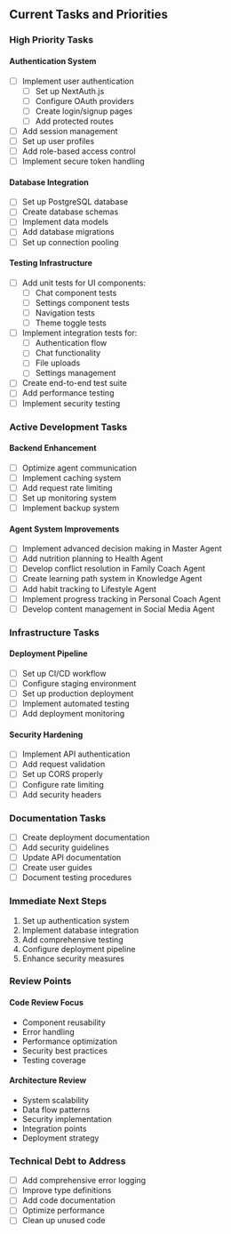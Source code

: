 ## Current Tasks and Priorities

### High Priority Tasks

#### Authentication System
- [ ] Implement user authentication
  - [ ] Set up NextAuth.js
  - [ ] Configure OAuth providers
  - [ ] Create login/signup pages
  - [ ] Add protected routes
- [ ] Add session management
- [ ] Set up user profiles
- [ ] Add role-based access control
- [ ] Implement secure token handling

#### Database Integration
- [ ] Set up PostgreSQL database
- [ ] Create database schemas
- [ ] Implement data models
- [ ] Add database migrations
- [ ] Set up connection pooling

#### Testing Infrastructure
- [ ] Add unit tests for UI components:
  - [ ] Chat component tests
  - [ ] Settings component tests
  - [ ] Navigation tests
  - [ ] Theme toggle tests
- [ ] Implement integration tests for:
  - [ ] Authentication flow
  - [ ] Chat functionality
  - [ ] File uploads
  - [ ] Settings management
- [ ] Create end-to-end test suite
- [ ] Add performance testing
- [ ] Implement security testing

### Active Development Tasks

#### Backend Enhancement
- [ ] Optimize agent communication
- [ ] Implement caching system
- [ ] Add request rate limiting
- [ ] Set up monitoring system
- [ ] Implement backup system

#### Agent System Improvements
- [ ] Implement advanced decision making in Master Agent
- [ ] Add nutrition planning to Health Agent
- [ ] Develop conflict resolution in Family Coach Agent
- [ ] Create learning path system in Knowledge Agent
- [ ] Add habit tracking to Lifestyle Agent
- [ ] Implement progress tracking in Personal Coach Agent
- [ ] Develop content management in Social Media Agent

### Infrastructure Tasks

#### Deployment Pipeline
- [ ] Set up CI/CD workflow
- [ ] Configure staging environment
- [ ] Set up production deployment
- [ ] Implement automated testing
- [ ] Add deployment monitoring

#### Security Hardening
- [ ] Implement API authentication
- [ ] Add request validation
- [ ] Set up CORS properly
- [ ] Configure rate limiting
- [ ] Add security headers

### Documentation Tasks
- [ ] Create deployment documentation
- [ ] Add security guidelines
- [ ] Update API documentation
- [ ] Create user guides
- [ ] Document testing procedures

### Immediate Next Steps

1. Set up authentication system
2. Implement database integration
3. Add comprehensive testing
4. Configure deployment pipeline
5. Enhance security measures

### Review Points

#### Code Review Focus
- Component reusability
- Error handling
- Performance optimization
- Security best practices
- Testing coverage

#### Architecture Review
- System scalability
- Data flow patterns
- Security implementation
- Integration points
- Deployment strategy

### Technical Debt to Address
- [ ] Add comprehensive error logging
- [ ] Improve type definitions
- [ ] Add code documentation
- [ ] Optimize performance
- [ ] Clean up unused code
